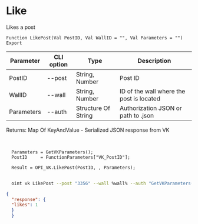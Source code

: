 ﻿---
sidebar_position: 1
---

# Like
 Likes a post



`Function LikePost(Val PostID, Val WallID = "", Val Parameters = "") Export`

  | Parameter | CLI option | Type | Description |
  |-|-|-|-|
  | PostID | --post | String, Number | Post ID |
  | WallID | --wall | String, Number | ID of the wall where the post is located |
  | Parameters | --auth | Structure Of String | Authorization JSON or path to .json |

  
  Returns:  Map Of KeyAndValue - Serialized JSON response from VK

<br/>




```bsl title="Code example"
  Parameters = GetVKParameters();
  PostID     = FunctionParameters["VK_PostID"];
  
  Result = OPI_VK.LikePost(PostID, , Parameters);
```



```sh title="CLI command example"
    
  oint vk LikePost --post "3356" --wall %wall% --auth "GetVKParameters()"

```

```json title="Result"
{
  "response": {
  "likes": 1
  }
  }
```
